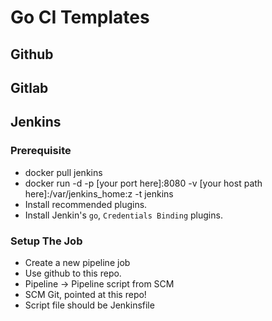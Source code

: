 # Go CI Templates

## Github

## Gitlab

## Jenkins

### Prerequisite

- docker pull jenkins
- docker run -d -p [your port here]:8080 -v [your host path here]:/var/jenkins_home:z -t jenkins
- Install recommended plugins.
- Install Jenkin's `go`, `Credentials Binding` plugins.

### Setup The Job

- Create a new pipeline job
- Use github to this repo.
- Pipeline -> Pipeline script from SCM
- SCM Git, pointed at this repo!
- Script file should be Jenkinsfile
